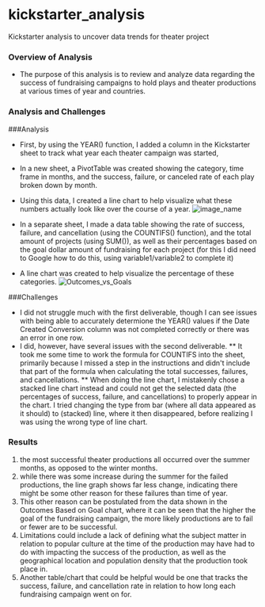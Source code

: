 # kickstarter_analysis
Kickstarter analysis to uncover data trends for theater project


### Overview of Analysis
* The purpose of this analysis is to review and analyze data regarding the success of fundraising campaigns to hold plays and theater productions at various times of year and countries.


### Analysis and Challenges

###Analysis
* First, by using the YEAR() function, I added a column in the Kickstarter sheet to track what year each theater campaign was started,
* In a new sheet, a PivotTable was created showing the category, time frame in months, and the success, failure, or canceled rate of each play broken down by month.
* Using this data, I created a line chart to help visualize what these numbers actually look like over the course of a year.
![image_name](path/to/Theater_Outcomes_vs_Launch.png)

* In a separate sheet, I made a data table showing the rate of success, failure, and cancellation (using the COUNTIFS() function), and the total amount of projects (using SUM()), as well as their percentages based on the goal dollar amount of fundraising for each project (for this I did need to Google how to do this, using variable1/variable2 to complete it)
* A line chart was created to help visualize the percentage of these categories.
![Outcomes_vs_Goals](path/to/Outcomes_vs_Goals.png)

###Challenges
* I did not struggle much with the first deliverable, though I can see issues with being able to accurately determione the YEAR() values if the Date Created Conversion column was not completed correctly or there was an error in one row.
* I did, however, have several issues with the second deliverable. 
** It took me some time to work the formula for COUNTIFS into the sheet, primarily because I missed a step in the instructions and didn't include that part of the formula when calculating the total successes, failures, and cancellations.
** When doing the line chart, I mistakenly chose a stacked line chart instead and could not get the selected data (the percentages of success, failure, and cancellations) to properly appear in the chart. I tried changing the type from bar (where all data appeared as it should) to (stacked) line, where it then disappeared, before realizing I was using the wrong type of line chart.


### Results
1) the most successful theater productions all occurred over the summer months, as opposed to the winter months.
2) while there was some increase during the summer for the failed productions, the line graph shows far less change, indicating there might be some other reason for these failures than time of year.
3) This other reason can be postulated from the data shown in the Outcomes Based on Goal chart, where it can be seen that the higher the goal of the fundraising campaign, the more likely productions are to fail or fewer are to be successful.
4) Limitations could include a lack of defining what the subject matter in relation to popular culture at the time of the production may have had to do with impacting the success of the production, as well as the geographical location and population density that the production took place in.
5) Another table/chart that could be helpful would be one that tracks the success, failure, and cancellation rate in relation to how long each fundraising campaign went on for.
